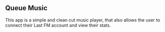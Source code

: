 ## Queue Music

This app is a simple and clean cut music player,
that also allows the user to connect their Last FM account and view their stats.
